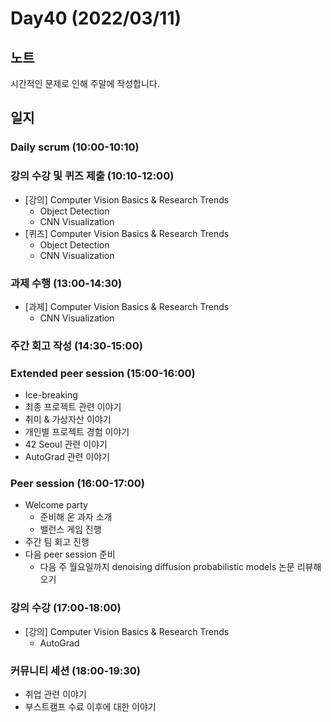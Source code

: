 # Day40 (2022/03/11)

## 노트

시간적인 문제로 인해 주말에 작성합니다.

## 일지

### Daily scrum (10:00-10:10)

### 강의 수강 및 퀴즈 제출 (10:10-12:00)

  * [강의] Computer Vision Basics & Research Trends
    * Object Detection
    * CNN Visualization
  * [퀴즈] Computer Vision Basics & Research Trends
    * Object Detection
    * CNN Visualization

### 과제 수행 (13:00-14:30)

  * [과제] Computer Vision Basics & Research Trends
    * CNN Visualization

### 주간 회고 작성 (14:30-15:00)

### Extended peer session (15:00-16:00)

  * Ice-breaking
  * 최종 프로젝트 관련 이야기
  * 취미 & 가상자산 이야기
  * 개인별 프로젝트 경험 이야기
  * 42 Seoul 관련 이야기
  * AutoGrad 관련 이야기

### Peer session (16:00-17:00)

  * Welcome party
    * 준비해 온 과자 소개
    * 밸런스 게임 진행
  * 주간 팀 회고 진행
  * 다음 peer session 준비
    * 다음 주 월요일까지 denoising diffusion probabilistic models 논문 리뷰해 오기

### 강의 수강 (17:00-18:00)

  * [강의] Computer Vision Basics & Research Trends
    * AutoGrad

### 커뮤니티 세션 (18:00-19:30)

  * 취업 관련 이야기
  * 부스트캠프 수료 이후에 대한 이야기
